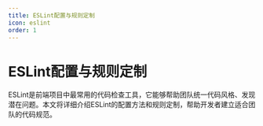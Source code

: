 ```yaml
---
title: ESLint配置与规则定制
icon: eslint
order: 1
---
```


# ESLint配置与规则定制

ESLint是前端项目中最常用的代码检查工具，它能够帮助团队统一代码风格、发现潜在问题。本文将详细介绍ESLint的配置方法和规则定制，帮助开发者建立适合团队的代码规范。

